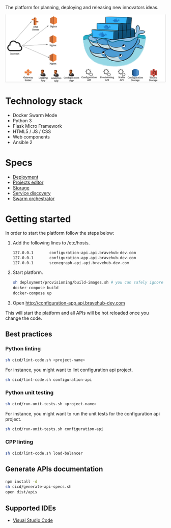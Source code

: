 The platform for planning, deploying and releasing new innovators ideas.

![Architecture overview](docs/images/architecture-overview.png)

# Technology stack

* Docker Swarm Mode
* Python 3
* Flask Micro Framework
* HTML5 / JS / CSS
* Web components
* Ansible 2

# Specs

* [Deployment](deployment/README.md)
* [Projects editor](docs/specs/projects-editor.md)
* [Storage](docs/specs/storage.md)
* [Service discovery](docs/specs/service-discovery.md)
* [Swarm orchestrator](docs/specs/swarm-orchestrator.md)

# Getting started

In order to start the platform follow the steps below:

1. Add the following lines to /etc/hosts.

    ```
    127.0.0.1       configuration-api.api.bravehub-dev.com
    127.0.0.1       configuration-app.api.bravehub-dev.com
    127.0.0.1       scenegraph-api.api.bravehub-dev.com
    ```

1. Start platform.

    ```bash
    sh deployment/provisioning/build-images.sh # you can safely ignore the errors.
    docker-compose build
    docker-compose up
    ```

1. Open http://configuration-app.api.bravehub-dev.com

This will start the platform and all APIs will be hot reloaded once you change the code.

## Best practices

### Python linting

```bash
sh cicd/lint-code.sh <project-name>
```

For instance, you might want to lint configuration api project.

```bash
sh cicd/lint-code.sh configuration-api
```

### Python unit testing

```bash
sh cicd/run-unit-tests.sh <project-name>
```

For instance, you might want to run the unit tests for the configuration api project.

```bash
sh cicd/run-unit-tests.sh configuration-api
```

### CPP linting

```bash
sh cicd/lint-code.sh load-balancer
```

## Generate APIs documentation

```bash
npm install -d
sh cicd/generate-api-specs.sh
open dist/apis
```

## Supported IDEs

* [Visual Studio Code](docs/ide/visualstudio-code.md)
